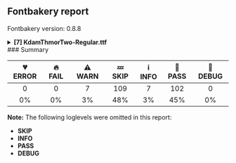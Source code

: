 ## Fontbakery report

Fontbakery version: 0.8.8

<details><summary><b>[7] KdamThmorTwo-Regular.ttf</b></summary><div><details><summary>⚠ <b>WARN:</b> Checking OS/2 achVendID. (<a href="https://font-bakery.readthedocs.io/en/latest/fontbakery/profiles/googlefonts.html#com.google.fonts/check/vendor_id">com.google.fonts/check/vendor_id</a>)</summary><div>


* ⚠ **WARN** OS/2 VendorID value 'ANGT' is not yet recognized. If you registered it recently, then it's safe to ignore this warning message. Otherwise, you should set it to your own unique 4 character code, and register it with Microsoft at https://www.microsoft.com/typography/links/vendorlist.aspx
 [code: unknown]
</div></details><details><summary>⚠ <b>WARN:</b> Ensure fonts have ScriptLangTags declared on the 'meta' table. (<a href="https://font-bakery.readthedocs.io/en/latest/fontbakery/profiles/googlefonts.html#com.google.fonts/check/meta/script_lang_tags">com.google.fonts/check/meta/script_lang_tags</a>)</summary><div>


* ⚠ **WARN** This font file does not have a 'meta' table. [code: lacks-meta-table]
</div></details><details><summary>⚠ <b>WARN:</b> Check if each glyph has the recommended amount of contours. (<a href="https://font-bakery.readthedocs.io/en/latest/fontbakery/profiles/universal.html#com.google.fonts/check/contour_count">com.google.fonts/check/contour_count</a>)</summary><div>


* ⚠ **WARN** This font has a 'Soft Hyphen' character (codepoint 0x00AD) which is supposed to be zero-width and invisible, and is used to mark a hyphenation possibility within a word in the absence of or overriding dictionary hyphenation. It is mostly an obsolete mechanism now, and the character is only included in fonts for legacy codepage coverage. [code: softhyphen]
* ⚠ **WARN** This check inspects the glyph outlines and detects the total number of contours in each of them. The expected values are infered from the typical ammounts of contours observed in a large collection of reference font families. The divergences listed below may simply indicate a significantly different design on some of your glyphs. On the other hand, some of these may flag actual bugs in the font such as glyphs mapped to an incorrect codepoint. Please consider reviewing the design and codepoint assignment of these to make sure they are correct.

The following glyphs do not have the recommended number of contours:

	- Glyph name: asterisk	Contours detected: 5	Expected: 1 or 4
	- Glyph name: uni00AD	Contours detected: 1	Expected: 0
	- Glyph name: Eth	Contours detected: 3	Expected: 2
	- Glyph name: dagger	Contours detected: 4	Expected: 1 or 2
	- Glyph name: daggerdbl	Contours detected: 7	Expected: 1 or 3
	- Glyph name: uni25CC	Contours detected: 10	Expected: 16 or 12
	- Glyph name: Eth	Contours detected: 3	Expected: 2
	- Glyph name: asterisk	Contours detected: 5	Expected: 1 or 4
	- Glyph name: dagger	Contours detected: 4	Expected: 1 or 2
	- Glyph name: daggerdbl	Contours detected: 7	Expected: 1 or 3
	- Glyph name: uni00AD	Contours detected: 1	Expected: 0 
	- And Glyph name: uni25CC	Contours detected: 10	Expected: 16 or 12
 [code: contour-count]
</div></details><details><summary>⚠ <b>WARN:</b> Ensure no GSUB5/GPOS7 lookups are present. (<a href="https://font-bakery.readthedocs.io/en/latest/fontbakery/profiles/universal.html#com.google.fonts/check/gsub5_gpos7">com.google.fonts/check/gsub5_gpos7</a>)</summary><div>


* ⚠ **WARN** Font contains a GSUB5 lookup which is not processed by macOS [code: has-gsub5]
</div></details><details><summary>⚠ <b>WARN:</b> Are there any misaligned on-curve points? (<a href="https://font-bakery.readthedocs.io/en/latest/fontbakery/profiles/<Section: Outline Correctness Checks>.html#com.google.fonts/check/outline_alignment_miss">com.google.fonts/check/outline_alignment_miss</a>)</summary><div>


* ⚠ **WARN** The following glyphs have on-curve points which have potentially incorrect y coordinates:
	* comma (U+002C): X=92.0,Y=2.0 (should be at baseline 0?)
	* comma (U+002C): X=51.0,Y=2.0 (should be at baseline 0?)
	* seven (U+0037): X=21.0,Y=794.0 (should be at cap-height 793?)
	* seven (U+0037): X=392.0,Y=794.0 (should be at cap-height 793?)
	* semicolon (U+003B): X=114.0,Y=2.0 (should be at baseline 0?)
	* semicolon (U+003B): X=74.0,Y=2.0 (should be at baseline 0?)
	* Z (U+005A): X=558.0,Y=-1.0 (should be at baseline 0?)
	* Z (U+005A): X=134.0,Y=-1.0 (should be at baseline 0?)
	* Z (U+005A): X=63.0,Y=794.0 (should be at cap-height 793?)
	* Z (U+005A): X=463.0,Y=794.0 (should be at cap-height 793?) and 17 more.

Use -F or --full-lists to disable shortening of long lists. [code: found-misalignments]
</div></details><details><summary>⚠ <b>WARN:</b> Do any segments have colinear vectors? (<a href="https://font-bakery.readthedocs.io/en/latest/fontbakery/profiles/<Section: Outline Correctness Checks>.html#com.google.fonts/check/outline_colinear_vectors">com.google.fonts/check/outline_colinear_vectors</a>)</summary><div>


* ⚠ **WARN** The following glyphs have colinear vectors:
	* dagger (U+2020): L<<227.0,0.0>--<213.0,305.0>> -> L<<213.0,305.0>--<213.0,448.0>>
	* dagger (U+2020): L<<292.0,448.0>--<292.0,306.0>> -> L<<292.0,306.0>--<277.0,0.0>>
	* exclam (U+0021): L<<120.0,247.0>--<92.0,612.0>> -> L<<92.0,612.0>--<92.0,805.0>>
	* exclam (U+0021): L<<220.0,805.0>--<220.0,612.0>> -> L<<220.0,612.0>--<191.0,247.0>>
	* exclamdown (U+00A1): L<<185.0,365.0>--<213.0,0.0>> -> L<<213.0,0.0>--<213.0,-193.0>>
	* exclamdown (U+00A1): L<<85.0,-193.0>--<85.0,0.0>> -> L<<85.0,0.0>--<114.0,365.0>>
	* lozenge (U+25CA): L<<308.0,113.0>--<387.0,237.0>> -> L<<387.0,237.0>--<490.0,390.0>>
	* lozenge (U+25CA): L<<317.0,677.0>--<238.0,548.0>> -> L<<238.0,548.0>--<140.0,402.0>>
	* lozenge (U+25CA): L<<490.0,390.0>--<408.0,515.0>> -> L<<408.0,515.0>--<317.0,677.0>> and uni1799 (U+1799): L<<450.0,98.0>--<451.0,430.0>> -> L<<451.0,430.0>--<451.0,514.0>> [code: found-colinear-vectors]
</div></details><details><summary>⚠ <b>WARN:</b> Do outlines contain any semi-vertical or semi-horizontal lines? (<a href="https://font-bakery.readthedocs.io/en/latest/fontbakery/profiles/<Section: Outline Correctness Checks>.html#com.google.fonts/check/outline_semi_vertical">com.google.fonts/check/outline_semi_vertical</a>)</summary><div>


* ⚠ **WARN** The following glyphs have semi-vertical/semi-horizontal lines:
 * AE (U+00C6): L<<443.0,794.0>--<934.0,793.0>>
 * Aacute (U+00C1): L<<377.0,1035.0>--<502.0,1034.0>>
 * Agrave (U+00C0): L<<194.0,1034.0>--<319.0,1035.0>>
 * Eacute (U+00C9): L<<344.0,1035.0>--<469.0,1034.0>>
 * Egrave (U+00C8): L<<161.0,1034.0>--<286.0,1035.0>>
 * Iacute (U+00CD): L<<189.0,1035.0>--<314.0,1034.0>>
 * Igrave (U+00CC): L<<11.0,1034.0>--<136.0,1035.0>>
 * OE (U+0152): L<<247.0,797.0>--<945.0,793.0>>
 * OE (U+0152): L<<951.0,0.0>--<247.0,-4.0>>
 * Oacute (U+00D3): L<<387.0,1035.0>--<512.0,1034.0>> and 74 more.

Use -F or --full-lists to disable shortening of long lists. [code: found-semi-vertical]
</div></details><br></div></details>
### Summary

| 💔 ERROR | 🔥 FAIL | ⚠ WARN | 💤 SKIP | ℹ INFO | 🍞 PASS | 🔎 DEBUG |
|:-----:|:----:|:----:|:----:|:----:|:----:|:----:|
| 0 | 0 | 7 | 109 | 7 | 102 | 0 |
| 0% | 0% | 3% | 48% | 3% | 45% | 0% |

**Note:** The following loglevels were omitted in this report:
* **SKIP**
* **INFO**
* **PASS**
* **DEBUG**
